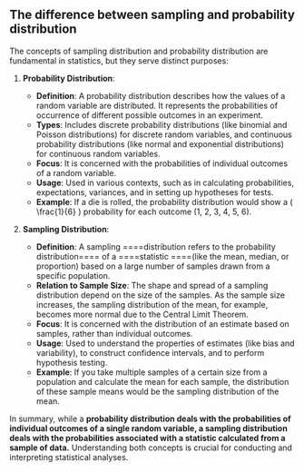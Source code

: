 ## The difference between sampling and probability distribution

The concepts of sampling distribution and probability distribution are fundamental in statistics, but they serve distinct purposes:

1. **Probability Distribution**:
   - **Definition**: A probability distribution describes how the values of a random variable are distributed. It represents the probabilities of occurrence of different possible outcomes in an experiment.
   - **Types**: Includes discrete probability distributions (like binomial and Poisson distributions) for discrete random variables, and continuous probability distributions (like normal and exponential distributions) for continuous random variables.
   - **Focus**: It is concerned with the probabilities of individual outcomes of a random variable.
   - **Usage**: Used in various contexts, such as in calculating probabilities, expectations, variances, and in setting up hypotheses for tests.
   - **Example**: If a die is rolled, the probability distribution would show a \( \frac{1}{6} \) probability for each outcome (1, 2, 3, 4, 5, 6).

2. **Sampling Distribution**:
   - **Definition**: A sampling ====distribution refers to the probability distribution==== of a ====statistic ====(like the mean, median, or proportion) based on a large number of samples drawn from a specific population.
   - **Relation to Sample Size**: The shape and spread of a sampling distribution depend on the size of the samples. As the sample size increases, the sampling distribution of the mean, for example, becomes more normal due to the Central Limit Theorem.
   - **Focus**: It is concerned with the distribution of an estimate based on samples, rather than individual outcomes.
   - **Usage**: Used to understand the properties of estimates (like bias and variability), to construct confidence intervals, and to perform hypothesis testing.
   - **Example**: If you take multiple samples of a certain size from a population and calculate the mean for each sample, the distribution of these sample means would be the sampling distribution of the mean.

In summary, while a **probability distribution deals with the probabilities of individual outcomes of a single random variable, a sampling distribution deals with the probabilities associated with a statistic calculated from a sample of data.** Understanding both concepts is crucial for conducting and interpreting statistical analyses.